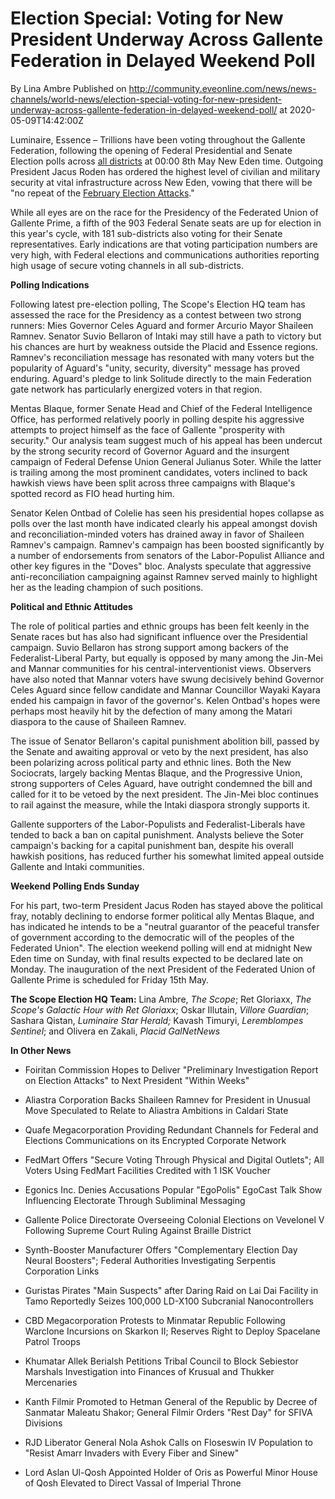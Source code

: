 # Election Special: Voting for New President Underway Across Gallente Federation in Delayed Weekend Poll
By Lina Ambre
Published on http://community.eveonline.com/news/news-channels/world-news/election-special-voting-for-new-president-underway-across-gallente-federation-in-delayed-weekend-poll/ at 2020-05-09T14:42:00Z

Luminaire, Essence – Trillions have been voting throughout the Gallente Federation, following the opening of Federal Presidential and Senate Election polls across [all districts](https://fiction.eveonline.com/new-eden/lore/gallente-federal-districts) at 00:00 8th May New Eden time. Outgoing President Jacus Roden has ordered the highest level of civilian and military security at vital infrastructure across New Eden, vowing that there will be "no repeat of the [February Election Attacks](https://community.eveonline.com/news/news-channels/world-news/federation-under-election-eve-comms-network-attack-as-terrorists-target-presidential-candidates/)."

While all eyes are on the race for the Presidency of the Federated Union of Gallente Prime, a fifth of the 903 Federal Senate seats are up for election in this year's cycle, with 181 sub-districts also voting for their Senate representatives. Early indications are that voting participation numbers are very high, with Federal elections and communications authorities reporting high usage of secure voting channels in all sub-districts.

**Polling Indications**

Following latest pre-election polling, The Scope's Election HQ team has assessed the race for the Presidency as a contest between two strong runners: Mies Governor Celes Aguard and former Arcurio Mayor Shaileen Ramnev. Senator Suvio Bellaron of Intaki may still have a path to victory but his chances are hurt by weakness outside the Placid and Essence regions. Ramnev's reconciliation message has resonated with many voters but the popularity of Aguard's "unity, security, diversity" message has proved enduring. Aguard's pledge to link Solitude directly to the main Federation gate network has particularly energized voters in that region.

Mentas Blaque, former Senate Head and Chief of the Federal Intelligence Office, has performed relatively poorly in polling despite his aggressive attempts to project himself as the face of Gallente "prosperity with security." Our analysis team suggest much of his appeal has been undercut by the strong security record of Governor Aguard and the insurgent campaign of Federal Defense Union General Julianus Soter. While the latter is trailing among the most prominent candidates, voters inclined to back hawkish views have been split across three campaigns with Blaque's spotted record as FIO head hurting him.

Senator Kelen Ontbad of Colelie has seen his presidential hopes collapse as polls over the last month have indicated clearly his appeal amongst dovish and reconciliation-minded voters has drained away in favor of Shaileen Ramnev's campaign. Ramnev's campaign has been boosted significantly by a number of endorsements from senators of the Labor-Populist Alliance and other key figures in the "Doves" bloc. Analysts speculate that aggressive anti-reconciliation campaigning against Ramnev served mainly to highlight her as the leading champion of such positions.

**Political and Ethnic Attitudes**

The role of political parties and ethnic groups has been felt keenly in the Senate races but has also had significant influence over the Presidential campaign. Suvio Bellaron has strong support among backers of the Federalist-Liberal Party, but equally is opposed by many among the Jin-Mei and Mannar communities for his central-interventionist views. Observers have also noted that Mannar voters have swung decisively behind Governor Celes Aguard since fellow candidate and Mannar Councillor Wayaki Kayara ended his campaign in favor of the governor's. Kelen Ontbad's hopes were perhaps most heavily hit by the defection of many among the Matari diaspora to the cause of Shaileen Ramnev.

The issue of Senator Bellaron's capital punishment abolition bill, passed by the Senate and awaiting approval or veto by the next president, has also been polarizing across political party and ethnic lines. Both the New Sociocrats, largely backing Mentas Blaque, and the Progressive Union, strong supporters of Celes Aguard, have outright condemned the bill and called for it to be vetoed by the next president. The Jin-Mei bloc continues to rail against the measure, while the Intaki diaspora strongly supports it.

Gallente supporters of the Labor-Populists and Federalist-Liberals have tended to back a ban on capital punishment. Analysts believe the Soter campaign's backing for a capital punishment ban, despite his overall hawkish positions, has reduced further his somewhat limited appeal outside Gallente and Intaki communities.

**Weekend Polling Ends Sunday**

For his part, two-term President Jacus Roden has stayed above the political fray, notably declining to endorse former political ally Mentas Blaque, and has indicated he intends to be a "neutral guarantor of the peaceful transfer of government according to the democratic will of the peoples of the Federated Union". The election weekend polling will end at midnight New Eden time on Sunday, with final results expected to be declared late on Monday. The inauguration of the next President of the Federated Union of Gallente Prime is scheduled for Friday 15th May.

**The Scope Election HQ Team:** Lina Ambre, _The Scope_; Ret Gloriaxx, _The Scope's Galactic Hour with Ret Gloriaxx_; Oskar Illutain, _Villore Guardian_; Sashara Qistan, _Luminaire Star Herald;_ Kavash Timuryi, _Leremblompes Sentinel_; and Olivera en Zakali, _Placid GalNetNews_

**In Other News**

- Foiritan Commission Hopes to Deliver "Preliminary Investigation Report on Election Attacks" to Next President "Within Weeks"

- Aliastra Corporation Backs Shaileen Ramnev for President in Unusual Move Speculated to Relate to Aliastra Ambitions in Caldari State

- Quafe Megacorporation Providing Redundant Channels for Federal and Elections Communications on its Encrypted Corporate Network

- FedMart Offers "Secure Voting Through Physical and Digital Outlets"; All Voters Using FedMart Facilities Credited with 1 ISK Voucher

- Egonics Inc. Denies Accusations Popular "EgoPolis" EgoCast Talk Show Influencing Electorate Through Subliminal Messaging

- Gallente Police Directorate Overseeing Colonial Elections on Vevelonel V Following Supreme Court Ruling Against Braille District

- Synth-Booster Manufacturer Offers "Complementary Election Day Neural Boosters"; Federal Authorities Investigating Serpentis Corporation Links

- Guristas Pirates "Main Suspects" after Daring Raid on Lai Dai Facility in Tamo Reportedly Seizes 100,000 LD-X100 Subcranial Nanocontrollers

- CBD Megacorporation Protests to Minmatar Republic Following Warclone Incursions on Skarkon II; Reserves Right to Deploy Spacelane Patrol Troops

- Khumatar Allek Berialsh Petitions Tribal Council to Block Sebiestor Marshals Investigation into Finances of Krusual and Thukker Mercenaries

- Kanth Filmir Promoted to Hetman General of the Republic by Decree of Sanmatar Maleatu Shakor; General Filmir Orders "Rest Day" for SFIVA Divisions

- RJD Liberator General Nola Ashok Calls on Floseswin IV Population to "Resist Amarr Invaders with Every Fiber and Sinew"

- Lord Aslan Ul-Qosh Appointed Holder of Oris as Powerful Minor House of Qosh Elevated to Direct Vassal of Imperial Throne

&nbsp;

